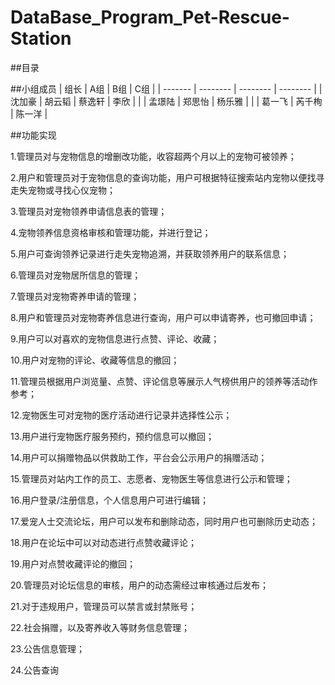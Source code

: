 # DataBase_Program_Pet-Rescue-Station

##目录


##小组成员
| 组长    | A组      | B组      | C组      |
| ------- | -------- | -------- | -------- |
| 沈加豪 | 胡云韬   | 蔡逸轩   | 李欣   |
|         | 孟璟陆   | 郑思怡   | 杨乐雅     |
|         | 葛一飞   | 芮千栒   | 陈一洋   |


##功能实现

1.管理员对与宠物信息的增删改功能，收容超两个月以上的宠物可被领养；

2.用户和管理员对于宠物信息的查询功能，用户可根据特征搜索站内宠物以便找寻走失宠物或寻找心仪宠物；

3.管理员对宠物领养申请信息表的管理；

4.宠物领养信息资格审核和管理功能，并进行登记；

5.用户可查询领养记录进行走失宠物追溯，并获取领养用户的联系信息；

6.管理员对宠物居所信息的管理；

7.管理员对宠物寄养申请的管理；

8.用户和管理员对宠物寄养信息进行查询，用户可以申请寄养，也可撤回申请；

9.用户可以对喜欢的宠物信息进行点赞、评论、收藏；

10.用户对宠物的评论、收藏等信息的撤回；

11.管理员根据用户浏览量、点赞、评论信息等展示人气榜供用户的领养等活动作参考；

12.宠物医生可对宠物的医疗活动进行记录并选择性公示；

13.用户进行宠物医疗服务预约，预约信息可以撤回；

14.用户可以捐赠物品以供救助工作，平台会公示用户的捐赠活动；

15.管理员对站内工作的员工、志愿者、宠物医生等信息进行公示和管理；

16.用户登录/注册信息，个人信息用户可进行编辑；

17.爱宠人士交流论坛，用户可以发布和删除动态，同时用户也可删除历史动态；

18.用户在论坛中可以对动态进行点赞收藏评论；

19.用户对点赞收藏评论的撤回；

20.管理员对论坛信息的审核，用户的动态需经过审核通过后发布；

21.对于违规用户，管理员可以禁言或封禁账号；

22.社会捐赠，以及寄养收入等财务信息管理；

23.公告信息管理；

24.公告查询
